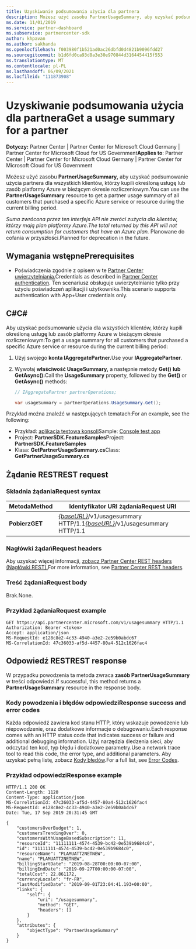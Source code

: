 ```yaml
---
title: Uzyskiwanie podsumowania użycia dla partnera
description: Możesz użyć zasobu PartnerUsageSummary, aby uzyskać podsumowanie użycia partnera dla wszystkich klientów, którzy kupili określoną usługę lub zasób platformy Azure w bieżącym okresie rozliczeniowym.
ms.date: 11/01/2019
ms.service: partner-dashboard
ms.subservice: partnercenter-sdk
author: khpavan
ms.author: sakhanda
ms.openlocfilehash: f003980f1b521ad0ac26dbfd0d4821b9096fdd27
ms.sourcegitcommit: b1d6fd0ca93d8a3e30e970844d3164454415f553
ms.translationtype: MT
ms.contentlocale: pl-PL
ms.lasthandoff: 06/09/2021
ms.locfileid: "111873908"
---
```

# <a name="get-a-usage-summary-for-a-partner"></a><span data-ttu-id="b530f-103">Uzyskiwanie podsumowania użycia dla partnera</span><span class="sxs-lookup"><span data-stu-id="b530f-103">Get a usage summary for a partner</span></span>

<span data-ttu-id="b530f-104">**Dotyczy:** Partner Center | Partner Center for Microsoft Cloud Germany | Partner Center for Microsoft Cloud for US Government</span><span class="sxs-lookup"><span data-stu-id="b530f-104">**Applies to**: Partner Center | Partner Center for Microsoft Cloud Germany | Partner Center for Microsoft Cloud for US Government</span></span>

<span data-ttu-id="b530f-105">Możesz użyć zasobu **PartnerUsageSummary,** aby uzyskać podsumowanie użycia partnera dla wszystkich klientów, którzy kupili określoną usługę lub zasób platformy Azure w bieżącym okresie rozliczeniowym.</span><span class="sxs-lookup"><span data-stu-id="b530f-105">You can use the **PartnerUsageSummary** resource to get a partner usage summary of all customers that purchased a specific Azure service or resource during the current billing period.</span></span>

<span data-ttu-id="b530f-106">*Suma zwrócona przez ten interfejs API nie zwróci zużycia dla klientów, którzy mają plan platformy Azure.*</span><span class="sxs-lookup"><span data-stu-id="b530f-106">*The total returned by this API will not return consumption for customers that have an Azure plan.*</span></span> <span data-ttu-id="b530f-107">Planowane do cofania w przyszłości.</span><span class="sxs-lookup"><span data-stu-id="b530f-107">Planned for deprecation in the future.</span></span>

## <a name="prerequisites"></a><span data-ttu-id="b530f-108">Wymagania wstępne</span><span class="sxs-lookup"><span data-stu-id="b530f-108">Prerequisites</span></span>

- <span data-ttu-id="b530f-109">Poświadczenia zgodnie z opisem w te [Partner Center uwierzytelniania.](partner-center-authentication.md)</span><span class="sxs-lookup"><span data-stu-id="b530f-109">Credentials as described in [Partner Center authentication](partner-center-authentication.md).</span></span> <span data-ttu-id="b530f-110">Ten scenariusz obsługuje uwierzytelnianie tylko przy użyciu poświadczeń aplikacji i użytkownika.</span><span class="sxs-lookup"><span data-stu-id="b530f-110">This scenario supports authentication with App+User credentials only.</span></span>

## <a name="c"></a><span data-ttu-id="b530f-111">C\#</span><span class="sxs-lookup"><span data-stu-id="b530f-111">C\#</span></span>

<span data-ttu-id="b530f-112">Aby uzyskać podsumowanie użycia dla wszystkich klientów, którzy kupili określoną usługę lub zasób platformy Azure w bieżącym okresie rozliczeniowym:</span><span class="sxs-lookup"><span data-stu-id="b530f-112">To get a usage summary for all customers that purchased a specific Azure service or resource during the current billing period:</span></span>

1. <span data-ttu-id="b530f-113">Użyj swojego **konta IAggregatePartner.**</span><span class="sxs-lookup"><span data-stu-id="b530f-113">Use your **IAggregatePartner**.</span></span>

2. <span data-ttu-id="b530f-114">Wywołaj **właściwość UsageSummary,** a następnie metody **Get()** **lub GetAsync():**</span><span class="sxs-lookup"><span data-stu-id="b530f-114">Call the **UsageSummary** property, followed by the **Get()** or **GetAsync()** methods:</span></span>

    ``` csharp
    // IAggregatePartner partnerOperations;

    var usageSummary = partnerOperations.UsageSummary.Get();
    ```

<span data-ttu-id="b530f-115">Przykład można znaleźć w następujących tematach:</span><span class="sxs-lookup"><span data-stu-id="b530f-115">For an example, see the following:</span></span>

- <span data-ttu-id="b530f-116">Przykład: [aplikacja testowa konsoli](console-test-app.md)</span><span class="sxs-lookup"><span data-stu-id="b530f-116">Sample: [Console test app](console-test-app.md)</span></span>
- <span data-ttu-id="b530f-117">Project: **PartnerSDK.FeatureSamples**</span><span class="sxs-lookup"><span data-stu-id="b530f-117">Project: **PartnerSDK.FeatureSamples**</span></span>
- <span data-ttu-id="b530f-118">Klasa: **GetPartnerUsageSummary.cs**</span><span class="sxs-lookup"><span data-stu-id="b530f-118">Class: **GetPartnerUsageSummary.cs**</span></span>

## <a name="rest-request"></a><span data-ttu-id="b530f-119">Żądanie REST</span><span class="sxs-lookup"><span data-stu-id="b530f-119">REST request</span></span>

### <a name="request-syntax"></a><span data-ttu-id="b530f-120">Składnia żądania</span><span class="sxs-lookup"><span data-stu-id="b530f-120">Request syntax</span></span>

| <span data-ttu-id="b530f-121">Metoda</span><span class="sxs-lookup"><span data-stu-id="b530f-121">Method</span></span>  | <span data-ttu-id="b530f-122">Identyfikator URI żądania</span><span class="sxs-lookup"><span data-stu-id="b530f-122">Request URI</span></span>                                                         |
|---------|---------------------------------------------------------------------|
| <span data-ttu-id="b530f-123">**Pobierz**</span><span class="sxs-lookup"><span data-stu-id="b530f-123">**GET**</span></span> | <span data-ttu-id="b530f-124">[*{baseURL}*](partner-center-rest-urls.md)/v1/usagesummary HTTP/1.1</span><span class="sxs-lookup"><span data-stu-id="b530f-124">[*{baseURL}*](partner-center-rest-urls.md)/v1/usagesummary HTTP/1.1</span></span> |

### <a name="request-headers"></a><span data-ttu-id="b530f-125">Nagłówki żądań</span><span class="sxs-lookup"><span data-stu-id="b530f-125">Request headers</span></span>

<span data-ttu-id="b530f-126">Aby uzyskać więcej informacji, [zobacz Partner Center REST headers (Nagłówki REST).](headers.md)</span><span class="sxs-lookup"><span data-stu-id="b530f-126">For more information, see [Partner Center REST headers](headers.md).</span></span>

### <a name="request-body"></a><span data-ttu-id="b530f-127">Treść żądania</span><span class="sxs-lookup"><span data-stu-id="b530f-127">Request body</span></span>

<span data-ttu-id="b530f-128">Brak.</span><span class="sxs-lookup"><span data-stu-id="b530f-128">None.</span></span>

### <a name="request-example"></a><span data-ttu-id="b530f-129">Przykład żądania</span><span class="sxs-lookup"><span data-stu-id="b530f-129">Request example</span></span>

```http
GET https://api.partnercenter.microsoft.com/v1/usagesummary HTTP/1.1
Authorization: Bearer <token>
Accept: application/json
MS-RequestId: e128c8e2-4c33-4940-a3e2-2e59b0abdc67
MS-CorrelationId: 47c36033-af5d-4457-80a4-512c1626fac4
```

## <a name="rest-response"></a><span data-ttu-id="b530f-130">Odpowiedź REST</span><span class="sxs-lookup"><span data-stu-id="b530f-130">REST response</span></span>

<span data-ttu-id="b530f-131">W przypadku powodzenia ta metoda zwraca **zasób PartnerUsageSummary** w treści odpowiedzi.</span><span class="sxs-lookup"><span data-stu-id="b530f-131">If successful, this method returns a **PartnerUsageSummary** resource in the response body.</span></span>

### <a name="response-success-and-error-codes"></a><span data-ttu-id="b530f-132">Kody powodzenia i błędów odpowiedzi</span><span class="sxs-lookup"><span data-stu-id="b530f-132">Response success and error codes</span></span>

<span data-ttu-id="b530f-133">Każda odpowiedź zawiera kod stanu HTTP, który wskazuje powodzenie lub niepowodzenie, oraz dodatkowe informacje o debugowaniu.</span><span class="sxs-lookup"><span data-stu-id="b530f-133">Each response comes with an HTTP status code that indicates success or failure and additional debugging information.</span></span> <span data-ttu-id="b530f-134">Użyj narzędzia śledzenia sieci, aby odczytać ten kod, typ błędu i dodatkowe parametry.</span><span class="sxs-lookup"><span data-stu-id="b530f-134">Use a network trace tool to read this code, the error type, and additional parameters.</span></span> <span data-ttu-id="b530f-135">Aby uzyskać pełną listę, zobacz [Kody błędów](error-codes.md).</span><span class="sxs-lookup"><span data-stu-id="b530f-135">For a full list, see [Error Codes](error-codes.md).</span></span>

### <a name="response-example"></a><span data-ttu-id="b530f-136">Przykład odpowiedzi</span><span class="sxs-lookup"><span data-stu-id="b530f-136">Response example</span></span>

```http
HTTP/1.1 200 OK
Content-Length: 1120
Content-Type: application/json
MS-CorrelationId: 47c36033-af5d-4457-80a4-512c1626fac4
MS-RequestId: e128c8e2-4c33-4940-a3e2-2e59b0abdc67
Date: Tue, 17 Sep 2019 20:31:45 GMT

{
    "customersOverBudget": 1,
    "customersTrendingOver": 0,
    "customersWithUsageBasedSubscription": 11,
    "resourceId": "11111111-4574-4539-bc42-0e539b9684c0",
    "id": "11111111-4574-4539-bc42-0e539b9684c0",
    "resourceName": "PLAMUATT2NETNEW",
    "name": "PLAMUATT2NETNEW",
    "billingStartDate": "2019-08-28T00:00:00-07:00",
    "billingEndDate": "2019-09-27T00:00:00-07:00",
    "totalCost": 22.861172,
    "currencyLocale": "fr-FR",
    "lastModifiedDate": "2019-09-01T23:04:41.193+00:00",
    "links": {
        "self": {
            "uri": "/usagesummary",
            "method": "GET",
            "headers": []
        }
    },
    "attributes": {
        "objectType": "PartnerUsageSummary"
    }
}
```

